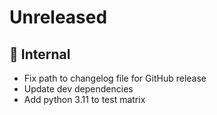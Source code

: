 # Unreleased

## 🔩  Internal
* Fix path to changelog file for GitHub release
* Update dev dependencies
* Add python 3.11 to test matrix
